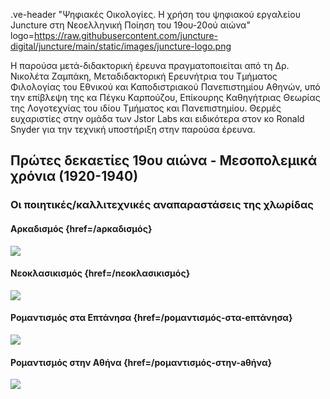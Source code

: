 .ve-header "Ψηφιακές Οικολογίες. Η χρήση του ψηφιακού εργαλείου Juncture στη Νεοελληνική Ποίηση του 19ου-20ού αιώνα" 
logo=https://raw.githubusercontent.com/juncture-digital/juncture/main/static/images/juncture-logo.png
    
Η παρούσα μετά-διδακτορική έρευνα πραγματοποιείται από τη Δρ. Νικολέτα Ζαμπάκη, Μεταδιδακτορική Ερευνήτρια του Τμήματος Φιλολογίας του Εθνικού και Καποδιστριακού Πανεπιστημίου Αθηνών, υπό την επίβλεψη της κα Πέγκυ Καρπούζου, Επίκουρης Καθηγήτριας Θεωρίας της Λογοτεχνίας του ιδίου Τμήματος και Πανεπιστημίου. Θερμές ευχαριστίες στην ομάδα των Jstor Labs και ειδικότερα στον κο Ronald Snyder για την τεχνική υποστήριξη στην παρούσα έρευνα. 

## Πρώτες δεκαετίες 19ου αιώνα - Μεσοπολεμικά χρόνια (1920-1940)
### Οι ποιητικές/καλλιτεχνικές αναπαραστάσεις της χλωρίδας

#### Αρκαδισμός {href=/aρκαδισμός}

![](https://iiif.juncture-digital.org/thumbnail/wc:Zakynthos_flora_(35743858522).jpg)

#### Νεοκλασικισμός {href=/nεοκλασικισμός}

![](https://iiif.juncture-digital.org/thumbnail/wc:Zakynthos_flora_(35743858522).jpg)
 
#### Ρομαντισμός στα Επτάνησα {href=/pομαντισμός-στα-eπτάνησα}

![](https://iiif.juncture-digital.org/thumbnail/wc:Zakynthos_flora_(35743858522).jpg)
 
#### Ρομαντισμός στην Αθήνα {href=/pομαντισμός-στην-aθήνα}

![](https://iiif.juncture-digital.org/thumbnail/wc:Zakynthos_flora_(35743858522).jpg)
